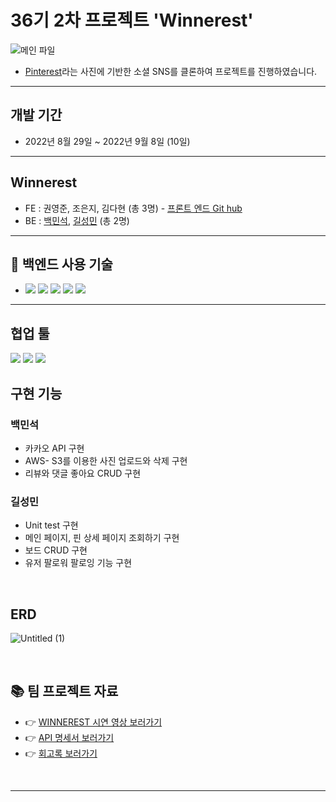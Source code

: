 # 36기 2차 프로젝트 'Winnerest'



 ![메인 파일](https://img1.daumcdn.net/thumb/R1280x0/?scode=mtistory2&fname=https%3A%2F%2Fblog.kakaocdn.net%2Fdn%2F9Cp4b%2FbtrLMzIWjfm%2FQfmklxGjs9MGLKSHHmx0eK%2Fimg.png)
 
 
- [Pinterest](https://www.pinterest.co.kr/)라는 사진에 기반한 소셜 SNS를 클론하여 프로젝트를 진행하였습니다. 

<hr/>

## 개발 기간
- 2022년 8월 29일 ~ 2022년 9월 8일 (10일)

<hr/>

## Winnerest
- FE : 권영준, 조은지, 김다현 (총 3명) - [프론트 엔드 Git hub](https://github.com/wecode-bootcamp-korea/36-2nd-Winnerest-frontend)
- BE : [백민석](https://github.com/sk8ilar), [길성민](https://github.com/Seongmin-Gil) (총 2명)

<hr/>

## &#127919; 백엔드 사용 기술 
- <img src="https://img.shields.io/badge/Node.js-339933?style=for-the-badge&logo=Node.js&logoColor=white"> <img src="https://img.shields.io/badge/Mysql 8.0-4479A1?style=for-the-badge&logo=Mysql&logoColor=white"> <img src="https://img.shields.io/badge/express-000000?style=for-the-badge&logo=express&logoColor=white">
 <img src="https://img.shields.io/badge/Nodemon-76D04B?style=for-the-badge&logo=Nodemon&logoColor=white"> <img src="https://img.shields.io/badge/jsonwebtokens-000000?style=for-the-badge&logo=jsonwebtokens&logoColor=white">

<hr/>

 ## 협업 툴
 <img src="https://img.shields.io/badge/Notion-1c1c1c?style=flat-square&logo=Notion&logoColor=white"/> <img src="https://img.shields.io/badge/Slack-553830?style=flat-square&logo=Slack&logoColor=white"/>
 <img src="https://img.shields.io/badge/Trello-%23026AA7.svg?style=flat-square&logo=Trello&logoColor=white">

 
## 구현 기능 
 ### 백민석 
 - 카카오 API 구현 
 - AWS- S3를 이용한 사진 업로드와 삭제 구현 
 - 리뷰와 댓글 좋아요 CRUD 구현

 ### 길성민 
 - Unit test 구현 
 - 메인 페이지, 핀 상세 페이지 조회하기 구현
 - 보드 CRUD 구현 
 - 유저 팔로워 팔로잉 기능 구현 

<br/>

## ERD

![Untitled (1)](https://user-images.githubusercontent.com/103938821/189585501-b165220b-341d-4354-8794-74116de61244.png)

<br/>

## &#128218; 팀 프로젝트 자료

 - &#128073; [WINNEREST 시연 영상 보러가기](https://www.youtube.com/watch?v=ylfITz5h1ps)
 - &#128073; [API 명세서 보러가기](https://docs.google.com/spreadsheets/d/1jLSj36m0BL2PonqRvVI3LOHWBiAV-856DLTmXqWqwT0/edit#gid=0)
 - &#128073; [회고록 보러가기](https://mark34record.tistory.com/62?category=1058594)

<br/>

---
